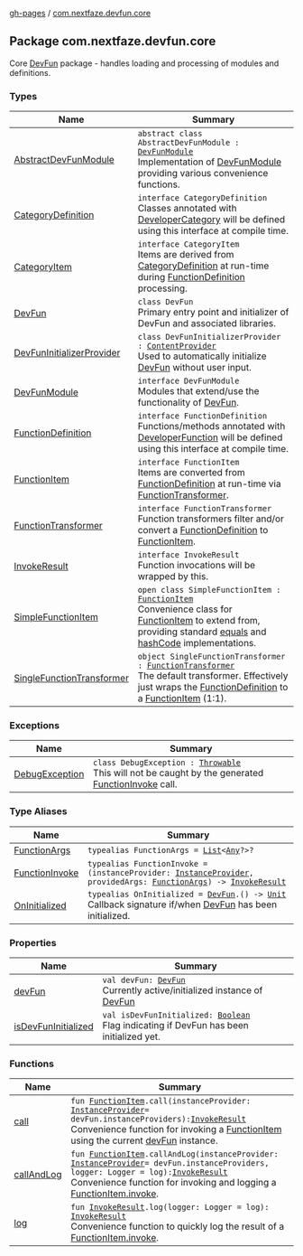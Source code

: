 [gh-pages](../index.md) / [com.nextfaze.devfun.core](.)

## Package com.nextfaze.devfun.core

Core [DevFun](https://nextfaze.github.io/dev-fun/com.nextfaze.devfun.core/-dev-fun/) package - handles loading and processing of modules and definitions.

### Types

| Name | Summary |
|---|---|
| [AbstractDevFunModule](-abstract-dev-fun-module/index.md) | `abstract class AbstractDevFunModule : `[`DevFunModule`](-dev-fun-module/index.md)<br>Implementation of [DevFunModule](-dev-fun-module/index.md) providing various convenience functions. |
| [CategoryDefinition](-category-definition/index.md) | `interface CategoryDefinition`<br>Classes annotated with [DeveloperCategory](../com.nextfaze.devfun.annotations/-developer-category/index.md) will be defined using this interface at compile time. |
| [CategoryItem](-category-item/index.md) | `interface CategoryItem`<br>Items are derived from [CategoryDefinition](-category-definition/index.md) at run-time during [FunctionDefinition](-function-definition/index.md) processing. |
| [DevFun](-dev-fun/index.md) | `class DevFun`<br>Primary entry point and initializer of DevFun and associated libraries. |
| [DevFunInitializerProvider](-dev-fun-initializer-provider/index.md) | `class DevFunInitializerProvider : `[`ContentProvider`](https://developer.android.com/reference/android/content/ContentProvider.html)<br>Used to automatically initialize [DevFun](-dev-fun/index.md) without user input. |
| [DevFunModule](-dev-fun-module/index.md) | `interface DevFunModule`<br>Modules that extend/use the functionality of [DevFun](-dev-fun/index.md). |
| [FunctionDefinition](-function-definition/index.md) | `interface FunctionDefinition`<br>Functions/methods annotated with [DeveloperFunction](../com.nextfaze.devfun.annotations/-developer-function/index.md) will be defined using this interface at compile time. |
| [FunctionItem](-function-item/index.md) | `interface FunctionItem`<br>Items are converted from [FunctionDefinition](-function-definition/index.md) at run-time via [FunctionTransformer](-function-transformer/index.md). |
| [FunctionTransformer](-function-transformer/index.md) | `interface FunctionTransformer`<br>Function transformers filter and/or convert a [FunctionDefinition](-function-definition/index.md) to [FunctionItem](-function-item/index.md). |
| [InvokeResult](-invoke-result/index.md) | `interface InvokeResult`<br>Function invocations will be wrapped by this. |
| [SimpleFunctionItem](-simple-function-item/index.md) | `open class SimpleFunctionItem : `[`FunctionItem`](-function-item/index.md)<br>Convenience class for [FunctionItem](-function-item/index.md) to extend from, providing standard [equals](-simple-function-item/equals.md) and [hashCode](-simple-function-item/hash-code.md) implementations. |
| [SingleFunctionTransformer](-single-function-transformer/index.md) | `object SingleFunctionTransformer : `[`FunctionTransformer`](-function-transformer/index.md)<br>The default transformer. Effectively just wraps the [FunctionDefinition](-function-definition/index.md) to a [FunctionItem](-function-item/index.md) (1:1). |

### Exceptions

| Name | Summary |
|---|---|
| [DebugException](-debug-exception/index.md) | `class DebugException : `[`Throwable`](https://kotlinlang.org/api/latest/jvm/stdlib/kotlin/-throwable/index.html)<br>This will not be caught by the generated [FunctionInvoke](-function-invoke.md) call. |

### Type Aliases

| Name | Summary |
|---|---|
| [FunctionArgs](-function-args.md) | `typealias FunctionArgs = `[`List`](https://kotlinlang.org/api/latest/jvm/stdlib/kotlin.collections/-list/index.html)`<`[`Any`](https://kotlinlang.org/api/latest/jvm/stdlib/kotlin/-any/index.html)`?>?` |
| [FunctionInvoke](-function-invoke.md) | `typealias FunctionInvoke = (instanceProvider: `[`InstanceProvider`](../com.nextfaze.devfun.inject/-instance-provider/index.md)`, providedArgs: `[`FunctionArgs`](-function-args.md)`) -> `[`InvokeResult`](-invoke-result/index.md) |
| [OnInitialized](-on-initialized.md) | `typealias OnInitialized = `[`DevFun`](-dev-fun/index.md)`.() -> `[`Unit`](https://kotlinlang.org/api/latest/jvm/stdlib/kotlin/-unit/index.html)<br>Callback signature if/when [DevFun](-dev-fun/index.md) has been initialized. |

### Properties

| Name | Summary |
|---|---|
| [devFun](dev-fun.md) | `val devFun: `[`DevFun`](-dev-fun/index.md)<br>Currently active/initialized instance of [DevFun](-dev-fun/index.md) |
| [isDevFunInitialized](is-dev-fun-initialized.md) | `val isDevFunInitialized: `[`Boolean`](https://kotlinlang.org/api/latest/jvm/stdlib/kotlin/-boolean/index.html)<br>Flag indicating if DevFun has been initialized yet. |

### Functions

| Name | Summary |
|---|---|
| [call](call.md) | `fun `[`FunctionItem`](-function-item/index.md)`.call(instanceProvider: `[`InstanceProvider`](../com.nextfaze.devfun.inject/-instance-provider/index.md)` = devFun.instanceProviders): `[`InvokeResult`](-invoke-result/index.md)<br>Convenience function for invoking a [FunctionItem](-function-item/index.md) using the current [devFun](dev-fun.md) instance. |
| [callAndLog](call-and-log.md) | `fun `[`FunctionItem`](-function-item/index.md)`.callAndLog(instanceProvider: `[`InstanceProvider`](../com.nextfaze.devfun.inject/-instance-provider/index.md)` = devFun.instanceProviders, logger: Logger = log): `[`InvokeResult`](-invoke-result/index.md)<br>Convenience function for invoking and logging a [FunctionItem.invoke](-function-item/invoke.md). |
| [log](log.md) | `fun `[`InvokeResult`](-invoke-result/index.md)`.log(logger: Logger = log): `[`InvokeResult`](-invoke-result/index.md)<br>Convenience function to quickly log the result of a [FunctionItem.invoke](-function-item/invoke.md). |
